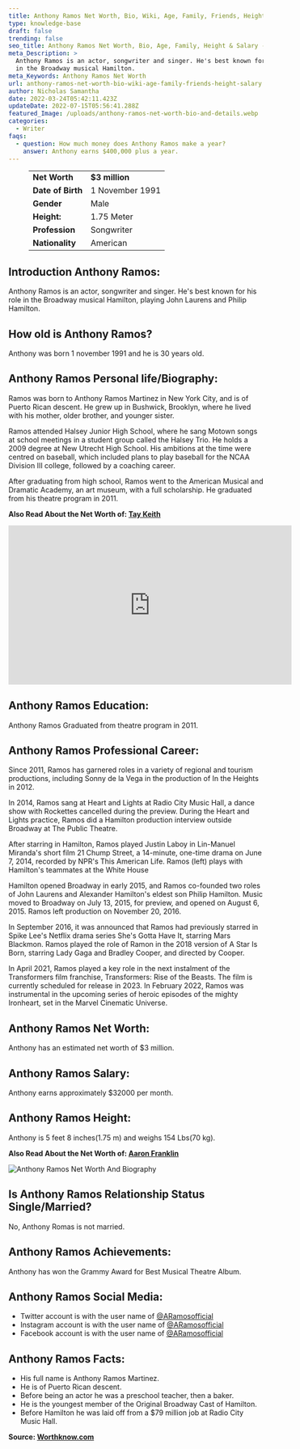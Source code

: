 ```yaml
---
title: Anthony Ramos Net Worth, Bio, Wiki, Age, Family, Friends, Height & Salary
type: knowledge-base
draft: false
trending: false
seo_title: Anthony Ramos Net Worth, Bio, Age, Family, Height & Salary - WorthKnow
meta_Description: >
  Anthony Ramos is an actor, songwriter and singer. He's best known for his role
  in the Broadway musical Hamilton.
meta_Keywords: Anthony Ramos Net Worth
url: anthony-ramos-net-worth-bio-wiki-age-family-friends-height-salary
author: Nicholas Samantha
date: 2022-03-24T05:42:11.423Z
updateDate: 2022-07-15T05:56:41.288Z
featured_Image: /uploads/anthony-ramos-net-worth-bio-and-details.webp
categories:
  - Writer
faqs:
  - question: How much money does Anthony Ramos make a year?
    answer: Anthony earns $400,000 plus a year.
---
```

<figure class="wp-block-table is-style-stripes">
  <table>
    <tbody>
      <tr>
        <td>
          <strong>Net Worth</strong>
        </td>
        <td>
          <strong>$3 million</strong>
        </td>
      </tr>
      <tr>
        <td>
          <strong>Date of Birth</strong>
        </td>
        <td>1 November 1991</td>
      </tr>
      <tr>
        <td>
          <strong>Gender</strong>
        </td>
        <td>Male</td>
      </tr>
      <tr>
        <td>
          <strong>Height:</strong>
        </td>
        <td>1.75 Meter</td>
      </tr>
      <tr>
        <td>
          <strong>Profession</strong>
        </td>
        <td>Songwriter</td>
      </tr>
      <tr>
        <td>
          <strong>Nationality</strong>
        </td>
        <td>American</td>
      </tr>
    </tbody>
  </table>
</figure>

## **Introduction Anthony Ramos:**

Anthony Ramos is an actor, songwriter and singer. He's best known for his role in the Broadway musical Hamilton, playing John Laurens and Philip Hamilton.

## **How old is Anthony Ramos?**

Anthony was born 1 november 1991 and he is 30 years old.

## **Anthony Ramos Pe**rsonal life/Biography:

Ramos was born to Anthony Ramos Martinez in New York City, and is of Puerto Rican descent. He grew up in Bushwick, Brooklyn, where he lived with his mother, older brother, and younger sister.

Ramos attended Halsey Junior High School, where he sang Motown songs at school meetings in a student group called the Halsey Trio. He holds a 2009 degree at New Utrecht High School. His ambitions at the time were centred on baseball, which included plans to play baseball for the NCAA Division III college, followed by a coaching career.

After graduating from high school, Ramos went to the American Musical and Dramatic Academy, an art museum, with a full scholarship. He graduated from his theatre program in 2011.

**Also Read About the Net Worth of: <a href="https://worthknow.com/tay-keith-net-worth-bio-wiki-age-family-friends-height-salary/" target="_blank" rel="noopener">Tay Keith</a>**

<iframe width="560" height="315" src="https://www.youtube.com/embed/FsW754Jjef0" title="YouTube video player" frameborder="0" allow="accelerometer; autoplay; clipboard-write; encrypted-media; gyroscope; picture-in-picture" allowfullscreen></iframe>

## **Anthony Ramos Education:**

Anthony Ramos Graduated from theatre program in 2011.

## **Anthony Ramos Professional Career:**

Since 2011, Ramos has garnered roles in a variety of regional and tourism productions, including Sonny de la Vega in the production of In the Heights in 2012.

In 2014, Ramos sang at Heart and Lights at Radio City Music Hall, a dance show with Rockettes cancelled during the preview. During the Heart and Lights practice, Ramos did a Hamilton production interview outside Broadway at The Public Theatre.

After starring in Hamilton, Ramos played Justin Laboy in Lin-Manuel Miranda's short film 21 Chump Street, a 14-minute, one-time drama on June 7, 2014, recorded by NPR's This American Life. Ramos (left) plays with Hamilton's teammates at the White House

Hamilton opened Broadway in early 2015, and Ramos co-founded two roles of John Laurens and Alexander Hamilton's eldest son Philip Hamilton. Music moved to Broadway on July 13, 2015, for preview, and opened on August 6, 2015. Ramos left production on November 20, 2016.

In September 2016, it was announced that Ramos had previously starred in Spike Lee's Netflix drama series She's Gotta Have It, starring Mars Blackmon. Ramos played the role of Ramon in the 2018 version of A Star Is Born, starring Lady Gaga and Bradley Cooper, and directed by Cooper. 

In April 2021, Ramos played a key role in the next instalment of the Transformers film franchise, Transformers: Rise of the Beasts. The film is currently scheduled for release in 2023. In February 2022, Ramos was instrumental in the upcoming series of heroic episodes of the mighty Ironheart, set in the Marvel Cinematic Universe.

## **Anthony Ramos Net Worth:**

Anthony has an estimated net worth of $3 million.

## **Anthony Ramos Salary:**

Anthony earns approximately $32000 per month.

## **Anthony Ramos Height:**

Anthony is 5 feet 8 inches(1.75 m) and weighs 154 Lbs(70 kg).

**Also Read About the Net Worth of: <a href="https://worthknow.com/aaron-franklin-net-worth-bio-wiki-age-family-friends-height-salary/" target="_blank" rel="noopener">Aaron Franklin</a>**

![Anthony Ramos Net Worth And Biography](/uploads/anthony-ramos-net-worth.webp)

## **Is Anthony Ramos Relationship Status Single/Married?**

No, Anthony Romas is not married.

## **Anthony Ramos Achievements:**

Anthony has won the Grammy Award for Best Musical Theatre Album.

## **Anthony Ramos Social Media:**

* Twitter account is with the user name of <a href="https://twitter.com/ARamosofficial" target="_blank" rel="nofollow" rel="noopener">@ARamosofficial</a>
* Instagram account is with the user name of <a href="https://www.instagram.com/anthonyramosofficial/" target="_blank" rel="nofollow" rel="noopener">@ARamosofficial</a>
* Facebook account is with the user name of <a href="https://web.facebook.com/anthonyramosofficial" target="_blank" rel="nofollow" rel="noopener">@ARamosofficial</a>

## **Anthony Ramos Facts:**

* His full name is Anthony Ramos Martinez.
* He is of Puerto Rican descent.
* Before being an actor he was a preschool teacher, then a baker.
* He is the youngest member of the Original Broadway Cast of Hamilton.
* Before Hamilton he was laid off from a $79 million job at Radio City Music Hall.

**Source: <a href="https://worthknow.com/" target="_blank" rel="noopener">Worthknow.com</a>**